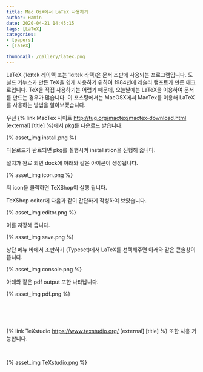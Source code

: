```yaml
---
title: Mac OsX에서 LaTeX 사용하기
author: Hamin
date: 2020-04-21 14:45:15
tags: [LaTeX]
categories:
- [papers]
- [LaTeX]

thumbnail: /gallery/latex.png
---
```


LaTeX (ˈleɪtɛk 레이텍 또는 ˈlɑːtɛk 라텍)은 문서 조판에 사용되는 프로그램입니다. 도널드 커누스가 만든 TeX을 쉽게 사용하기 위하여 1984년에 레슬리 램포트가 만든 매크로입니다. TeX을 직접 사용하기는 어렵기 때문에, 오늘날에는 LaTeX을 이용하여 문서를 만드는 경우가 많습니다.
이 포스팅에서는 MacOSX에서 MacTex를 이용해 LaTeX를 사용하는 방법을 알아보겠습니다.

<!--more-->

우선 {% link MacTex 사이트 http://tug.org/mactex/mactex-download.html [external] [title] %}에서 pkg를 다운로드 받습니다.

{% asset_img install.png %}

다운로드가 완료되면 pkg를 실행시켜 installation을 진행해 줍니다.

설치가 완료 되면 dock에 아래와 같은 아이콘이 생성됩니다.

{% asset_img icon.png %}

저 icon을 클릭하면 TeXShop이 실행 됩니다.

TeXShop editor에 다음과 같이 간단하게 작성하여 보았습니다.

{% asset_img editor.png %}

이를 저장해 줍니다.

{% asset_img save.png %}

상단 메뉴 바에서 조판하기 (Typeset)에서 LaTeX를 선택해주면 아래와 같은 콘솔창이 뜹니다.

{% asset_img console.png %}

아래와 같은 pdf output 또한 나타납니다.

{% asset_img pdf.png %}

<br>
<br>
<br>

{% link TeXstudio https://www.texstudio.org/ [external] [title] %} 또한 사용 가능합니다.

<br>

{% asset_img TeXstudio.png %}